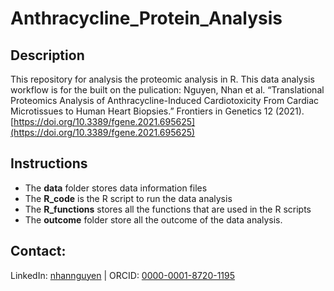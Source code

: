 # Anthracycline_Protein_Analysis

## Description
This repository for analysis the proteomic analysis in R.
This data analysis workflow is for the built on the pulication: Nguyen, Nhan et al. “Translational Proteomics Analysis of Anthracycline-Induced Cardiotoxicity From Cardiac Microtissues to Human Heart Biopsies.” Frontiers in Genetics 12 (2021). [https://doi.org/10.3389/fgene.2021.695625](https://doi.org/10.3389/fgene.2021.695625)

## Instructions
- The **data** folder stores data information files
- The **R_code** is the R script to run the data analysis 
- The **R_functions** stores all the functions that are used in the R scripts
- The **outcome** folder store all the outcome of the data analysis.

## Contact:
LinkedIn:	[nhannguyen](https://www.linkedin.com/in/nhannguyen1412) | ORCID: [0000-0001-8720-1195](https://orcid.org/0000-0001-8720-1195)
